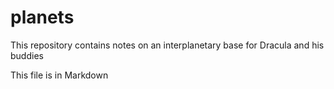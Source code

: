 # planets

This repository contains notes on an interplanetary base for Dracula and his buddies

This file is in Markdown
